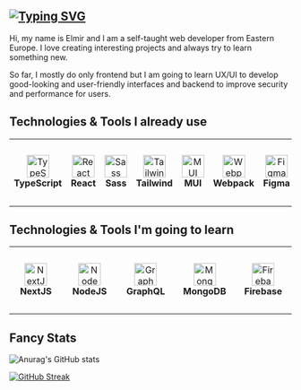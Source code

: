 [![Typing SVG](https://readme-typing-svg.herokuapp.com?font=Noto+Sans&weight=400&size=32&pause=1000&color=ADBAC7&repeat=false&width=435&height=50&lines=Elmir+Khalilov+-+praesidi)](https://git.io/typing-svg)
---

Hi, my name is Elmir and I am a self-taught web developer from Eastern Europe. I love creating interesting projects and always try to learn something new.

So far, I mostly do only frontend but I am going to learn UX/UI to develop good-looking and user-friendly interfaces and backend to improve security and performance for users.

## Technologies & Tools I already use

<table>
  <tr>
   <td align="center" height="120" width="120">
      <img
        src="https://cdn.jsdelivr.net/gh/devicons/devicon/icons/typescript/typescript-original.svg"
        width="40"
        height="40"
        alt="TypeScript"
      />
      <br /><strong>TypeScript</strong>
    </td>
        <td align="center" height="120" width="120">
      <img
        src="https://cdn.jsdelivr.net/gh/devicons/devicon/icons/react/react-original.svg"
        width="40"
        height="40"
        alt="React"
      />
      <br /><strong>React</strong>
    </td>
    <td align="center" height="120" width="120">
      <img
        src="https://cdn.jsdelivr.net/gh/devicons/devicon/icons/sass/sass-original.svg"
        width="40"
        height="40"
        alt="Sass"
      />
      <br /><strong>Sass</strong>
    </td>
    <td align="center" height="120" width="120">
      <img
        src="https://cdn.jsdelivr.net/gh/devicons/devicon/icons/tailwindcss/tailwindcss-plain.svg"
        width="40"
        height="40"
        alt="Tailwind"
      />
      <br /><strong>Tailwind</strong>
    </td>
    <td align="center" height="120" width="120">
      <img
        src="https://cdn.jsdelivr.net/gh/devicons/devicon/icons/materialui/materialui-plain.svg"
        width="40"
        height="40"
        alt="MUI"
      />
      <br /><strong>MUI</strong>
    </td>
    <td align="center" height="120" width="120">
      <img
        src="https://cdn.jsdelivr.net/gh/devicons/devicon/icons/webpack/webpack-original.svg"
        width="40"
        height="40"
        alt="Webpack"
      />
      <br /><strong>Webpack</strong>
    </td>
    <td align="center" height="120" width="120">
      <img
        src="https://cdn.jsdelivr.net/gh/devicons/devicon/icons/figma/figma-original.svg"
        width="40"
        height="40"
        alt="Figma"
      />
      <br /><strong>Figma</strong>
    </td>
    <td align="center" height="120" width="120">
      <img
        src="https://cdn.jsdelivr.net/gh/devicons/devicon/icons/jest/jest-plain.svg"
        width="40"
        height="40"
        alt="Jest"
      />
      <br /><strong>Jest</strong>
    </td>
  </tr>
</table>

## Technologies & Tools I'm going to learn

<table>
  <tr>
    <td align="center" height="120" width="120">
      <img
        src="https://cdn.jsdelivr.net/gh/devicons/devicon/icons/nextjs/nextjs-original.svg"
        width="40"
        height="40"
        alt="NextJS"
      />
      <br /><strong>NextJS</strong>
    </td>
    <td align="center" height="120" width="120">
      <img
        src="https://cdn.jsdelivr.net/gh/devicons/devicon/icons/nodejs/nodejs-original.svg"
        width="40"
        height="40"
        alt="NodeJS"
      />
      <br /><strong>NodeJS</strong>
    </td>
    <td align="center" height="120" width="120">
      <img
        src="https://cdn.jsdelivr.net/gh/devicons/devicon/icons/graphql/graphql-plain.svg"
        width="40"
        height="40"
        alt="GraphQL"
      />
      <br /><strong>GraphQL</strong>
    </td>
    <td align="center" height="120" width="120">
      <img
        src="https://cdn.jsdelivr.net/gh/devicons/devicon/icons/mongodb/mongodb-original.svg"
        width="40"
        height="40"
        alt="MongoDB"
      />
      <br /><strong>MongoDB</strong>
    </td>
    <td align="center" height="120" width="120">
      <img
        src="https://cdn.jsdelivr.net/gh/devicons/devicon/icons/firebase/firebase-plain.svg"
        width="40"
        height="40"
        alt="Firebase"
      />
      <br /><strong>Firebase</strong>
    </td>
  </tr>
</table>

## Fancy Stats

![Anurag's GitHub stats](https://github-readme-stats.vercel.app/api?username=praesidi&show_icons=true&&theme=apprentice)

[![GitHub Streak](http://github-readme-streak-stats.herokuapp.com?user=praesidi&theme=apprentice&border_radius=5)](https://git.io/streak-stats)
